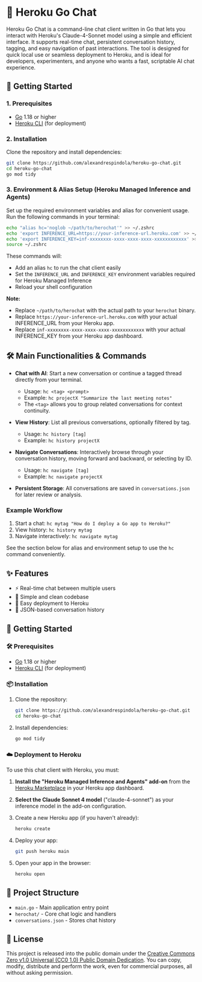 # 💬 Heroku Go Chat

Heroku Go Chat is a command-line chat client written in Go that lets you interact with Heroku's Claude-4-Sonnet model using a simple and efficient interface. It supports real-time chat, persistent conversation history, tagging, and easy navigation of past interactions. The tool is designed for quick local use or seamless deployment to Heroku, and is ideal for developers, experimenters, and anyone who wants a fast, scriptable AI chat experience.

## 🚀 Getting Started

### 1. Prerequisites

- [Go](https://golang.org/dl/) 1.18 or higher
- [Heroku CLI](https://devcenter.heroku.com/articles/heroku-cli) (for deployment)

### 2. Installation

Clone the repository and install dependencies:

```bash
git clone https://github.com/alexandrespindola/heroku-go-chat.git
cd heroku-go-chat
go mod tidy
```

### 3. Environment & Alias Setup (Heroku Managed Inference and Agents)

Set up the required environment variables and alias for convenient usage. Run the following commands in your terminal:

```bash
echo "alias hc='noglob ~/path/to/herochat'" >> ~/.zshrc
echo 'export INFERENCE_URL=https://your-inference-url.heroku.com' >> ~/.zshrc
echo 'export INFERENCE_KEY=inf-xxxxxxxx-xxxx-xxxx-xxxx-xxxxxxxxxxxx' >> ~/.zshrc
source ~/.zshrc
```

These commands will:

- Add an alias `hc` to run the chat client easily
- Set the `INFERENCE_URL` and `INFERENCE_KEY` environment variables required for Heroku Managed Inference
- Reload your shell configuration

**Note:**

- Replace `~/path/to/herochat` with the actual path to your `herochat` binary.
- Replace `https://your-inference-url.heroku.com` with your actual INFERENCE_URL from your Heroku app.
- Replace `inf-xxxxxxxx-xxxx-xxxx-xxxx-xxxxxxxxxxxx` with your actual INFERENCE_KEY from your Heroku app dashboard.

## 🛠️ Main Functionalities & Commands

- **Chat with AI**: Start a new conversation or continue a tagged thread directly from your terminal.

  - Usage: `hc <tag> <prompt>`
  - Example: `hc projectX "Summarize the last meeting notes"`
  - The `<tag>` allows you to group related conversations for context continuity.
- **View History**: List all previous conversations, optionally filtered by tag.

  - Usage: `hc history [tag]`
  - Example: `hc history projectX`
- **Navigate Conversations**: Interactively browse through your conversation history, moving forward and backward, or selecting by ID.

  - Usage: `hc navigate [tag]`
  - Example: `hc navigate projectX`
- **Persistent Storage**: All conversations are saved in `conversations.json` for later review or analysis.

### Example Workflow

1. Start a chat: `hc mytag "How do I deploy a Go app to Heroku?"`
2. View history: `hc history mytag`
3. Navigate interactively: `hc navigate mytag`

See the section below for alias and environment setup to use the `hc` command conveniently.

## ✨ Features

- ⚡ Real-time chat between multiple users
- 🧹 Simple and clean codebase
- 🚀 Easy deployment to Heroku
- 💾 JSON-based conversation history

## 🚀 Getting Started

### 🛠️ Prerequisites

- [Go](https://golang.org/dl/) 1.18 or higher
- [Heroku CLI](https://devcenter.heroku.com/articles/heroku-cli) (for deployment)

### 📦 Installation

1. Clone the repository:

   ```bash
   git clone https://github.com/alexandrespindola/heroku-go-chat.git
   cd heroku-go-chat
   ```
2. Install dependencies:

   ```bash
   go mod tidy
   ```

### ☁️ Deployment to Heroku

To use this chat client with Heroku, you must:

1. **Install the "Heroku Managed Inference and Agents" add-on** from the [Heroku Marketplace](https://elements.heroku.com/addons/managed-inference-agents) in your Heroku app dashboard.
2. **Select the Claude Sonnet 4 model** ("claude-4-sonnet") as your inference model in the add-on configuration.
3. Create a new Heroku app (if you haven't already):

   ```bash
   heroku create
   ```
4. Deploy your app:

   ```bash
   git push heroku main
   ```
5. Open your app in the browser:

   ```bash
   heroku open
   ```

## 📁 Project Structure

- `main.go` - Main application entry point
- `herochat/` - Core chat logic and handlers
- `conversations.json` - Stores chat history

## 🪪 License

This project is released into the public domain under the [Creative Commons Zero v1.0 Universal (CC0 1.0) Public Domain Dedication](https://creativecommons.org/publicdomain/zero/1.0/). You can copy, modify, distribute and perform the work, even for commercial purposes, all without asking permission.
